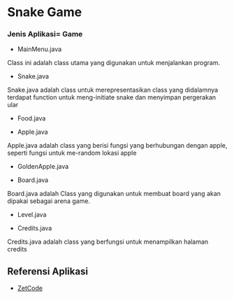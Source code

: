 # Snake Game
### Jenis Aplikasi= Game

* MainMenu.java

Class ini adalah class utama yang digunakan untuk menjalankan program.

* Snake.java

Snake.java adalah class untuk merepresentasikan class yang didalamnya terdapat function untuk meng-initiate snake dan menyimpan pergerakan ular

* Food.java



* Apple.java

Apple.java adalah class yang berisi fungsi yang berhubungan dengan apple, seperti fungsi untuk me-random lokasi apple

* GoldenApple.java



* Board.java

Board.java adalah Class yang digunakan untuk membuat board yang akan dipakai sebagai arena game.

* Level.java



* Credits.java

Credits.java adalah class yang berfungsi untuk menampilkan halaman credits


## Referensi Aplikasi
* [ZetCode](http://zetcode.com/javagames/snake/)
